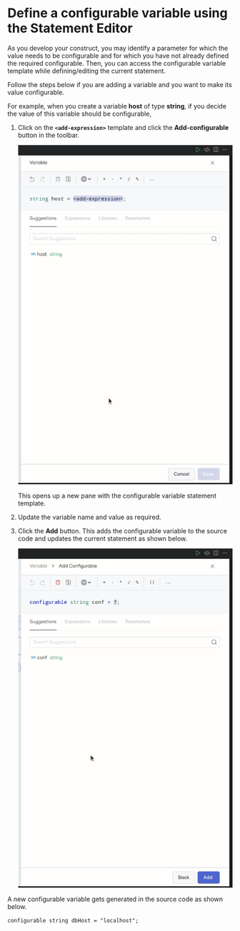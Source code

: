 # Define a configurable variable using the Statement Editor

As you develop your construct, you may identify a parameter for which the value needs to be configurable and for which you have not already defined the required configurable. Then, you can access the configurable variable template while defining/editing the current statement. 

Follow the steps below if you are adding a variable and you want to make its value configurable.

For example, when you create a variable **host** of type **string**, if you decide the value of this variable should be configurable,

1. Click on the **`<add-expression>`** template and click the **Add-configurable** button in the toolbar.

    ![Click new Configurable](../../img/statement-editor/add-configurable-button-click.gif)


    This opens up a new pane with the configurable variable statement template.

 2. Update the variable name and value as required. 
 
 3. Click the **Add** button. This adds the configurable variable to the source code and updates the current statement as shown below. 

    ![Add new Configurable](../../img/statement-editor/add-conifgurable.gif)

A new configurable variable gets generated in the source code as shown below.

 ```
 configurable string dbHost = "localhost";
 ```
